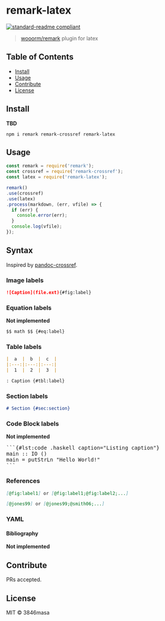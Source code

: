 # remark-latex

[![standard-readme compliant](https://img.shields.io/badge/standard--readme-OK-green.svg?style=flat-square)](https://github.com/RichardLitt/standard-readme)

> [wooorm/remark] plugin for latex

[wooorm/remark]: https://github.com/wooorm/remark

## Table of Contents

- [Install](#install)
- [Usage](#usage)
- [Contribute](#contribute)
- [License](#license)

## Install

**TBD**

```
npm i remark remark-crossref remark-latex
```

## Usage

```js
const remark = require('remark');
const crossref = require('remark-crossref');
const latex = require('remark-latex');

remark()
.use(crossref)
.use(latex)
.process(markdown, (err, vfile) => {
  if (err) {
    console.error(err);
  }
  console.log(vfile);
});
```

## Syntax

Inspired by [pandoc-crossref](https://github.com/lierdakil/pandoc-crossref).

### Image labels

```markdown
![Caption](file.ext){#fig:label}
```

### Equation labels

**Not implemented**

```markdown
$$ math $$ {#eq:label}
```

### Table labels

```markdown
|  a  |  b  |  c  |
|:---:|:---:|:---:|
|  1  |  2  |  3  |

: Caption {#tbl:label}
```

### Section labels

```markdown
# Section {#sec:section}
```

### Code Block labels

**Not implemented**

<pre>
```{#lst:code .haskell caption="Listing caption"}
main :: IO ()
main = putStrLn "Hello World!"
```
</pre>

### References

```markdown
[@fig:label1] or [@fig:label1;@fig:label2;...]
```

```markdown
[@jones99] or [@jones99;@smith06;...]
```

### YAML

#### Bibliography

**Not implemented**

## Contribute

PRs accepted.

## License

MIT © 3846masa
